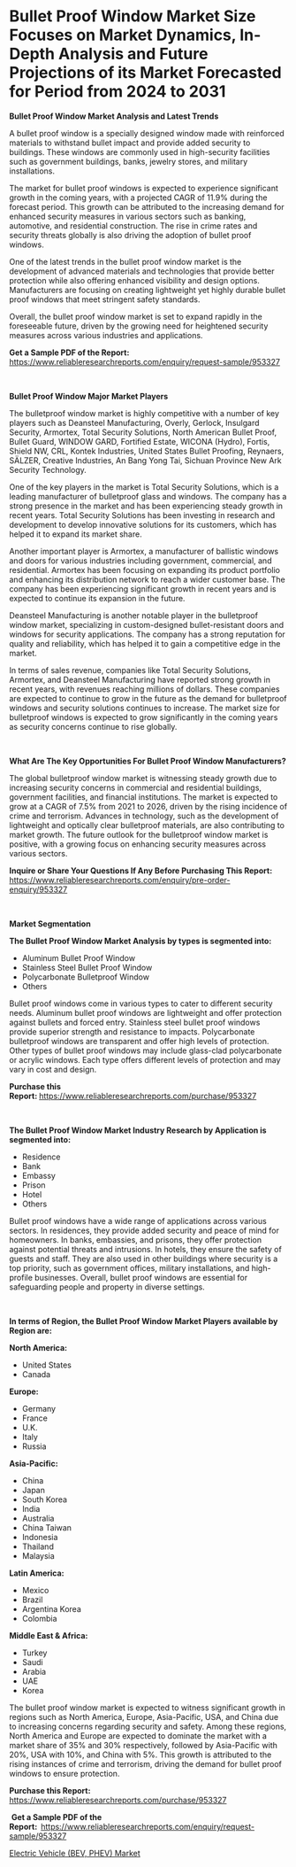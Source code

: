 <p><h1>Bullet Proof Window Market Size Focuses on Market Dynamics, In-Depth Analysis and Future Projections of its Market Forecasted for Period from 2024 to 2031</h1></p><p><strong>Bullet Proof Window Market Analysis and Latest Trends</strong></p>
<p><p>A bullet proof window is a specially designed window made with reinforced materials to withstand bullet impact and provide added security to buildings. These windows are commonly used in high-security facilities such as government buildings, banks, jewelry stores, and military installations.</p><p>The market for bullet proof windows is expected to experience significant growth in the coming years, with a projected CAGR of 11.9% during the forecast period. This growth can be attributed to the increasing demand for enhanced security measures in various sectors such as banking, automotive, and residential construction. The rise in crime rates and security threats globally is also driving the adoption of bullet proof windows.</p><p>One of the latest trends in the bullet proof window market is the development of advanced materials and technologies that provide better protection while also offering enhanced visibility and design options. Manufacturers are focusing on creating lightweight yet highly durable bullet proof windows that meet stringent safety standards.</p><p>Overall, the bullet proof window market is set to expand rapidly in the foreseeable future, driven by the growing need for heightened security measures across various industries and applications.</p></p>
<p><strong>Get a Sample PDF of the Report:&nbsp;</strong> <a href="https://www.reliableresearchreports.com/enquiry/request-sample/953327">https://www.reliableresearchreports.com/enquiry/request-sample/953327</a></p>
<p>&nbsp;</p>
<p><strong>Bullet Proof Window Major Market Players</strong></p>
<p><p>The bulletproof window market is highly competitive with a number of key players such as Deansteel Manufacturing, Overly, Gerlock, Insulgard Security, Armortex, Total Security Solutions, North American Bullet Proof, Bullet Guard, WINDOW GARD, Fortified Estate, WICONA (Hydro), Fortis, Shield NW, CRL, Kontek Industries, United States Bullet Proofing, Reynaers, SÄLZER, Creative Industries, An Bang Yong Tai, Sichuan Province New Ark Security Technology.</p><p>One of the key players in the market is Total Security Solutions, which is a leading manufacturer of bulletproof glass and windows. The company has a strong presence in the market and has been experiencing steady growth in recent years. Total Security Solutions has been investing in research and development to develop innovative solutions for its customers, which has helped it to expand its market share.</p><p>Another important player is Armortex, a manufacturer of ballistic windows and doors for various industries including government, commercial, and residential. Armortex has been focusing on expanding its product portfolio and enhancing its distribution network to reach a wider customer base. The company has been experiencing significant growth in recent years and is expected to continue its expansion in the future.</p><p>Deansteel Manufacturing is another notable player in the bulletproof window market, specializing in custom-designed bullet-resistant doors and windows for security applications. The company has a strong reputation for quality and reliability, which has helped it to gain a competitive edge in the market.</p><p>In terms of sales revenue, companies like Total Security Solutions, Armortex, and Deansteel Manufacturing have reported strong growth in recent years, with revenues reaching millions of dollars. These companies are expected to continue to grow in the future as the demand for bulletproof windows and security solutions continues to increase. The market size for bulletproof windows is expected to grow significantly in the coming years as security concerns continue to rise globally.</p></p>
<p>&nbsp;</p>
<p><strong>What Are The Key Opportunities For Bullet Proof Window Manufacturers?</strong></p>
<p><p>The global bulletproof window market is witnessing steady growth due to increasing security concerns in commercial and residential buildings, government facilities, and financial institutions. The market is expected to grow at a CAGR of 7.5% from 2021 to 2026, driven by the rising incidence of crime and terrorism. Advances in technology, such as the development of lightweight and optically clear bulletproof materials, are also contributing to market growth. The future outlook for the bulletproof window market is positive, with a growing focus on enhancing security measures across various sectors.</p></p>
<p><strong>Inquire or Share Your Questions If Any Before Purchasing This Report:</strong> <a href="https://www.reliableresearchreports.com/enquiry/pre-order-enquiry/953327">https://www.reliableresearchreports.com/enquiry/pre-order-enquiry/953327</a></p>
<p>&nbsp;</p>
<p><strong>Market Segmentation</strong></p>
<p><strong>The Bullet Proof Window Market Analysis by types is segmented into:</strong></p>
<p><ul><li>Aluminum Bullet Proof Window</li><li>Stainless Steel Bullet Proof Window</li><li>Polycarbonate Bulletproof Window</li><li>Others</li></ul></p>
<p><p>Bullet proof windows come in various types to cater to different security needs. Aluminum bullet proof windows are lightweight and offer protection against bullets and forced entry. Stainless steel bullet proof windows provide superior strength and resistance to impacts. Polycarbonate bulletproof windows are transparent and offer high levels of protection. Other types of bullet proof windows may include glass-clad polycarbonate or acrylic windows. Each type offers different levels of protection and may vary in cost and design.</p></p>
<p><strong>Purchase this Report:&nbsp;</strong><a href="https://www.reliableresearchreports.com/purchase/953327">https://www.reliableresearchreports.com/purchase/953327</a></p>
<p>&nbsp;</p>
<p><strong>The Bullet Proof Window Market Industry Research by Application is segmented into:</strong></p>
<p><ul><li>Residence</li><li>Bank</li><li>Embassy</li><li>Prison</li><li>Hotel</li><li>Others</li></ul></p>
<p><p>Bullet proof windows have a wide range of applications across various sectors. In residences, they provide added security and peace of mind for homeowners. In banks, embassies, and prisons, they offer protection against potential threats and intrusions. In hotels, they ensure the safety of guests and staff. They are also used in other buildings where security is a top priority, such as government offices, military installations, and high-profile businesses. Overall, bullet proof windows are essential for safeguarding people and property in diverse settings.</p></p>
<p>&nbsp;</p>
<p><strong>In terms of Region, the Bullet Proof Window Market Players available by Region are:</strong></p>
<p>
    <p> <strong> North America: </strong>
        <ul>
            <li>United States</li>
            <li>Canada</li>
        </ul>
        </p> 
    <p> <strong> Europe: </strong>
        <ul>
            <li>Germany</li>
            <li>France</li>
            <li>U.K.</li>
            <li>Italy</li>
            <li>Russia</li>
        </ul>
        </p> 
    <p> <strong> Asia-Pacific: </strong>
        <ul>
            <li>China</li>
            <li>Japan</li>
            <li>South Korea</li>
            <li>India</li>
            <li>Australia</li>
            <li>China Taiwan</li>
            <li>Indonesia</li>
            <li>Thailand</li>
            <li>Malaysia</li>
        </ul>
        </p> 
    <p> <strong> Latin America: </strong>
        <ul>
            <li>Mexico</li>
            <li>Brazil</li>
            <li>Argentina Korea</li>
            <li>Colombia</li>
        </ul>
        </p> 
    <p> <strong> Middle East & Africa: </strong>
        <ul>
            <li>Turkey</li>
            <li>Saudi</li>
            <li>Arabia</li>
            <li>UAE</li>
            <li>Korea</li>
        </ul>
    </p>
    </p>
<p><p>The bullet proof window market is expected to witness significant growth in regions such as North America, Europe, Asia-Pacific, USA, and China due to increasing concerns regarding security and safety. Among these regions, North America and Europe are expected to dominate the market with a market share of 35% and 30% respectively, followed by Asia-Pacific with 20%, USA with 10%, and China with 5%. This growth is attributed to the rising instances of crime and terrorism, driving the demand for bullet proof windows to ensure protection.</p></p>
<p><strong>Purchase this Report: </strong><a href="https://www.reliableresearchreports.com/purchase/953327">https://www.reliableresearchreports.com/purchase/953327</a></p>
<p>&nbsp;<strong>Get a Sample PDF of the Report:&nbsp;&nbsp;</strong><a href="https://www.reliableresearchreports.com/enquiry/request-sample/953327">https://www.reliableresearchreports.com/enquiry/request-sample/953327</a></p>
<p><strong></strong></p>
<p><p><a href="https://adventurous-uranium-ef9.notion.site/Electric-Vehicle-BEV-PHEV-Market-Insights-Market-Players-and-Forecast-Till-2031-ffd88c925a8e495b8a7800f976d5b284">Electric Vehicle (BEV, PHEV) Market</a></p></p>